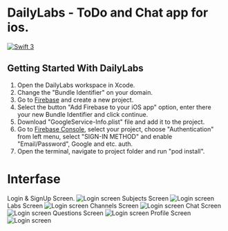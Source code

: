 # DailyLabs - ToDo and Chat app for ios.

[![Swift 3](https://img.shields.io/badge/Swift-3.2-orange.svg?style=flat)](https://swift.org)

## Getting Started With DailyLabs

1. Open the DailyLabs workspace in Xcode.
2. Change the "Bundle Identifier" on your domain.
3. Go to [Firebase](https://firebase.google.com) and create a new project.
4. Select the button "Add Firebase to your iOS app" option, enter there your new Bundle Identifier and click continue.
5. Download "GoogleService-Info.plist" file and add it to the project.
6. Go to [Firebase Console](https://console.firebase.google.com), select your project, choose "Authentication" from left menu, select "SIGN-IN METHOD" and enable "Email/Password", Google and etc. auth. 
7. Open the terminal, navigate to project folder and run "pod install". 

# Interfase

Login & SignUp Screen.
![Login screen](https://github.com/mrkulik/DailyLabs/raw/master/Screenshots/Login.jpg)
Subjects Screen
![Login screen](https://github.com/mrkulik/DailyLabs/raw/master/Screenshots/Subjects.jpg)
Labs Screen
![Login screen](https://github.com/mrkulik/DailyLabs/raw/master/Screenshots/Login.jpg)
Channels Screen
![Login screen](https://github.com/mrkulik/DailyLabs/raw/master/Screenshots/Channels.jpg)
Chat Screen
![Login screen](https://github.com/mrkulik/DailyLabs/raw/master/Screenshots/Chat.jpg)
Questions Screen
![Login screen](https://github.com/mrkulik/DailyLabs/raw/master/Screenshots/Questions.jpg)
Profile Screen 
![Login screen](https://github.com/mrkulik/DailyLabs/raw/master/Screenshots/Profile.jpg)
